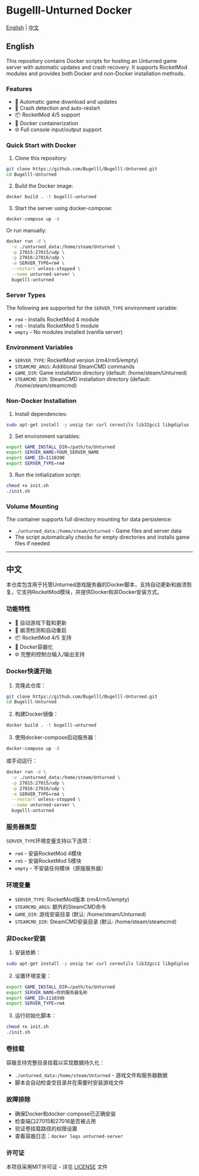 # Bugelll-Unturned Docker

[English](#english) | [中文](#chinese)

## English

This repository contains Docker scripts for hosting an Unturned game server with automatic updates and crash recovery. It supports RocketMod modules and provides both Docker and non-Docker installation methods.

### Features
- 🚀 Automatic game download and updates
- 🔄 Crash detection and auto-restart
- 📦 RocketMod 4/5 support
- 🐳 Docker containerization
- 🌐 Full console input/output support

### Quick Start with Docker

1. Clone this repository:
```bash
git clone https://github.com/Bugelll/Bugelll-Unturned.git
cd Bugelll-Unturned
```

2. Build the Docker image:
```bash
docker build . -t bugelll-unturned
```

3. Start the server using docker-compose:
```bash
docker-compose up -d
```

Or run manually:
```bash
docker run -d \
  -v ./unturned_data:/home/steam/Unturned \
  -p 27015:27015/udp \
  -p 27016:27016/udp \
  -e SERVER_TYPE=rm4 \
  --restart unless-stopped \
  --name unturned-server \
  bugelll-unturned
```

### Server Types
The following are supported for the `SERVER_TYPE` environment variable:
- `rm4` - Installs RocketMod 4 module
- `rm5` - Installs RocketMod 5 module
- `empty` - No modules installed (vanilla server)

### Environment Variables
- `SERVER_TYPE`: RocketMod version (rm4/rm5/empty)
- `STEAMCMD_ARGS`: Additional SteamCMD commands
- `GAME_DIR`: Game installation directory (default: /home/steam/Unturned)
- `STEAMCMD_DIR`: SteamCMD installation directory (default: /home/steam/steamcmd)

### Non-Docker Installation

1. Install dependencies:
```bash
sudo apt-get install -y unzip tar curl coreutils lib32gcc1 libgdiplus
```

2. Set environment variables:
```bash
export GAME_INSTALL_DIR=/path/to/Unturned
export SERVER_NAME=YOUR_SERVER_NAME
export GAME_ID=1110390
export SERVER_TYPE=rm4
```

3. Run the initialization script:
```bash
chmod +x init.sh
./init.sh
```

### Volume Mounting
The container supports full directory mounting for data persistence:
- `./unturned_data:/home/steam/Unturned` - Game files and server data
- The script automatically checks for empty directories and installs game files if needed

---

## 中文

本仓库包含用于托管Unturned游戏服务器的Docker脚本，支持自动更新和崩溃恢复。它支持RocketMod模块，并提供Docker和非Docker安装方式。

### 功能特性
- 🚀 自动游戏下载和更新
- 🔄 崩溃检测和自动重启
- 📦 RocketMod 4/5 支持
- 🐳 Docker容器化
- 🌐 完整的控制台输入/输出支持

### Docker快速开始

1. 克隆此仓库：
```bash
git clone https://github.com/Bugelll/Bugelll-Unturned.git
cd Bugelll-Unturned
```

2. 构建Docker镜像：
```bash
docker build . -t bugelll-unturned
```

3. 使用docker-compose启动服务器：
```bash
docker-compose up -d
```

或手动运行：
```bash
docker run -d \
  -v ./unturned_data:/home/steam/Unturned \
  -p 27015:27015/udp \
  -p 27016:27016/udp \
  -e SERVER_TYPE=rm4 \
  --restart unless-stopped \
  --name unturned-server \
  bugelll-unturned
```

### 服务器类型
`SERVER_TYPE`环境变量支持以下选项：
- `rm4` - 安装RocketMod 4模块
- `rm5` - 安装RocketMod 5模块
- `empty` - 不安装任何模块（原版服务器）

### 环境变量
- `SERVER_TYPE`: RocketMod版本 (rm4/rm5/empty)
- `STEAMCMD_ARGS`: 额外的SteamCMD命令
- `GAME_DIR`: 游戏安装目录 (默认: /home/steam/Unturned)
- `STEAMCMD_DIR`: SteamCMD安装目录 (默认: /home/steam/steamcmd)

### 非Docker安装

1. 安装依赖：
```bash
sudo apt-get install -y unzip tar curl coreutils lib32gcc1 libgdiplus
```

2. 设置环境变量：
```bash
export GAME_INSTALL_DIR=/path/to/Unturned
export SERVER_NAME=你的服务器名称
export GAME_ID=1110390
export SERVER_TYPE=rm4
```

3. 运行初始化脚本：
```bash
chmod +x init.sh
./init.sh
```

### 卷挂载
容器支持完整目录挂载以实现数据持久化：
- `./unturned_data:/home/steam/Unturned` - 游戏文件和服务器数据
- 脚本会自动检查空目录并在需要时安装游戏文件

### 故障排除
- 确保Docker和docker-compose已正确安装
- 检查端口27015和27016是否被占用
- 验证卷挂载路径的权限设置
- 查看容器日志：`docker logs unturned-server`

### 许可证
本项目采用MIT许可证 - 详见 [LICENSE](LICENSE) 文件